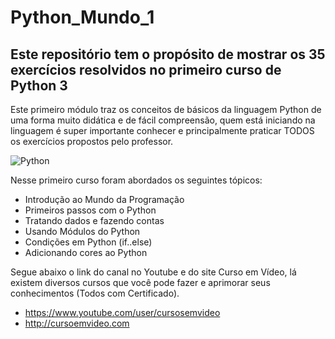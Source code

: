 # Python_Mundo_1

## Este repositório tem o propósito de mostrar os 35 exercícios resolvidos no primeiro curso de Python 3

Este primeiro módulo traz os conceitos de básicos da linguagem Python de uma forma muito didática e de fácil compreensão, quem está iniciando na linguagem é super importante 
conhecer e principalmente praticar TODOS os exercícios propostos pelo professor.

![Python](https://www.cursoemvideo.com/wp-content/uploads/2019/09/Python3%E2%80%93Mundo1-300x300.png)

Nesse primeiro curso foram abordados os seguintes tópicos:

- Introdução ao Mundo da Programação
- Primeiros passos com o Python
- Tratando dados e fazendo contas
- Usando Módulos do Python
- Condições em Python (if..else)
- Adicionando cores ao Python

Segue abaixo o link do canal no Youtube e do site Curso em Vídeo, lá existem diversos cursos que você pode fazer e aprimorar seus conhecimentos (Todos com Certificado).

- https://www.youtube.com/user/cursosemvideo
- http://cursoemvideo.com
